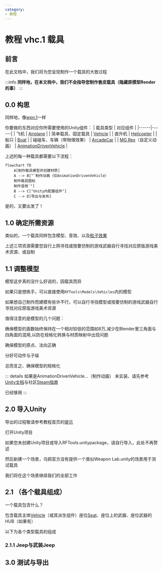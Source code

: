 ```yaml
---
category: 
- 教程
---
```

# 教程 vhc.1 载具

## 前言

在此文档中，我们将为您呈现制作一个载具的大致过程

:::info
**同样地，在本文档中，我们不会指导您制作套皮载具（隐藏原模型Render的事）**
:::

## 0.0 构思
同样地，像[wpn.1](/cn/Tutorials/wpn.1.md)一样

你要做的东西对应你所需要使用的Unity组件：
| 载具类型 | 对应组件 |
|------|------|
| 飞机 | [Airplane](/cn/Components/Airplane.md) |
| 简单载具、固定载具 | [Vehicle](/cn/Components/Vehicle.md) |
| 直升机 | [Helicopter](/cn/Components/Helicopter.md) |
| 船只 | [Boat](/cn/Components/Boat.md) |
| 碰碰车、车辆（带物理效果） | [ArcadeCar](/cn/Components/ArcadeCar.md) |
| [MG Rex](https://metalgear.fandom.com/wiki/Metal_Gear_REX)（自定义动画） | [AnimationDrivenVehicle](/cn/Components/AnimationDrivenVehicle.md) |

上述的每一种载具都需要以下流程：
```mermaid
flowchart TD
    A[制作载具模型并创建材质]
    A --> B["`制作动画（仅AnimationDrivenVehicle）
    制作载具图标
    制作音效`"]
    B --> C["Unity内配置组件"]
    C --> D[导出与发布]
```

是的，又要出发了！

## 1.0 确定所需资源

类似的，一个载具同样包含模型、音效、以及[粒子效果](https://docs.unity.cn/cn/2020.3/Manual/ParticleSystems.html)

上述三项资源需要您自行上网寻找或按要仿制的游戏武器自行寻找对应原版游戏美术资源、或自制

## 1.1 调整模型

模型这步真的没什么好说的，因载具而异

如果只是想练手，可以直接使用`RFTools\Models\Vehicles`内的模型

如果想自己制作而建模有些许不行，可以自行寻找模型或按要仿制的游戏武器自行寻找对应原版游戏美术资源

值得注意的是模型的几个问题：

确保模型的面数始终保持在一个相对较低的范围如8万,减少在Blender里三角面与四角面的混用,以防在规格化转换与材质映射中出现问题

确保模型的原点、法向正确

分好可动件与子级

总而言之、确保模型的规格化

::: details 如果是AnimationDrivenVehicle...（制作动画）
未实装、请先参考[Unity文档](https://docs.unity.cn/cn/2020.3/Manual/AnimationSection.html)与社区[Steam指南](https://steamcommunity.com/sharedfiles/filedetails/?id=3000223001)

已经够用
:::

## 2.0 导入Unity

导出的过程敬请参考教程首页的[提示](/cn/Tutorials/#模型、动画制作)

打开Unity项目

如果您未创建Unity项目或导入RFTools.unitypackage，请自行导入，此处不再赘述

然后新建一个场景，乌鸦官方没有提供一个类似Weapon Lab.unity的场景用于测试载具

我们将在这个场景继续我们的全部工作

## 2.1 （各个载具组成）

一个载具包含什么？

包含载具主体[Vehicle]((/cn/Components/Vehicle.md))（或其派生组件）座位[Seat]((/cn/Components/Seat.md))、座位上的武器、座位武器的HUB（如果有）

以下为各个类型载具的组成

### 2.1.1 Jeep与武装Jeep

## 3.0 测试与导出
